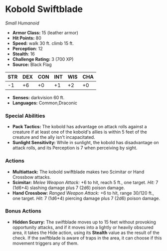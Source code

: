 # Kobold Swiftblade

*Small* *Humanoid*

- **Armor Class:** 15 (leather armor)
- **Hit Points:** 80 
- **Speed:** walk 30 ft. climb 15 ft.
- **Perception**: 12
- **Stealth**: 16
- **Challenge Rating:** 3 (700 XP)
- **Source:** Black Flag

| STR | DEX | CON | INT | WIS | CHA |
| --- | --- | --- | --- | --- | --- |
| -1 | +6 | +0 | +1 | +2 | +0 |

- **Senses:** darkvision 60 ft.
- **Languages:** Common,Draconic

### Special Abilities

- **Pack Tactics:** The kobold has advantage on attack rolls against a creature if at least one of the kobold's allies is within 5 feet of the creature and the ally isn't incapacitated.
- **Sunlight Sensitivity:** While in sunlight, the kobold has disadvantage on attack rolls, and its Perception is 7 when perceiving by sight.

### Actions

- **Multiattack:** The kobold swiftblade makes two Scimitar or Hand Crossbow attacks.
- **Scimitar:** _Melee Weapon Attack:_ +6 to hit, reach 5 ft., one target. _Hit:_ 7 (1d6+4) slashing damage plus 7 (2d6) poison damage.
- **Hand Crossbow:** _Ranged Weapon Attack:_ +6 to hit, range 30/120 ft., one target. _Hit:_ 7 (1d6+4) piercing damage plus 7 (2d6) poison damage.

### Bonus Actions

- **Hidden Scurry:** The swiftblade moves up to 15 feet without provoking opportunity attacks, and if it moves into a lightly or heavily obscured area, it takes the Hide action, using its **Stealth** value as the result of the check. If the swiftblade is aware of traps in the area, it can choose if this movement triggers any of them.
